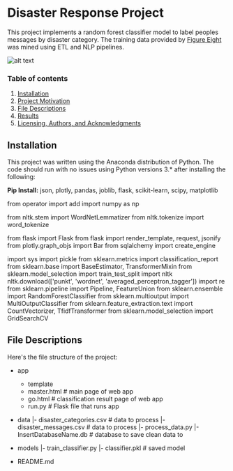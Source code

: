 # Disaster Response Project
This project implements a random forest classifier model to label peoples messages by disaster category. The training data provided by [Figure Eight](https://appen.com/) was mined using ETL and NLP pipelines.


![alt text](https://www.weather.gov/images/safety/ia-2008-2-lg.jpg) 

### Table of contents
1. [Installation](#installation)
2. [Project Motivation](#motivation)
3. [File Descriptions](#files)
4. [Results](#results)
5. [Licensing, Authors, and Acknowledgments](#licensing)


## Installation <a name="installation"></a>
This project was written using the Anaconda distribution of Python. The code should run with no issues using Python versions 3.* after installing the following:

**Pip Install:** json, plotly, pandas, joblib, flask, scikit-learn, scipy, matplotlib

from operator import add
import numpy as np


from nltk.stem import WordNetLemmatizer
from nltk.tokenize import word_tokenize

from flask import Flask
from flask import render_template, request, jsonify
from plotly.graph_objs import Bar
from sqlalchemy import create_engine

import sys
import pickle
from sklearn.metrics import classification_report
from sklearn.base import BaseEstimator, TransformerMixin
from sklearn.model_selection import train_test_split
import nltk
nltk.download(['punkt', 'wordnet', 'averaged_perceptron_tagger'])
import re
from sklearn.pipeline import Pipeline, FeatureUnion
from sklearn.ensemble import RandomForestClassifier
from sklearn.multioutput import MultiOutputClassifier
from sklearn.feature_extraction.text import CountVectorizer, TfidfTransformer
from sklearn.model_selection import GridSearchCV


## File Descriptions<a name="files"></a>

Here's the file structure of the project:
- app
  - template
   - master.html  # main page of web app
   - go.html  # classification result page of web app
  - run.py  # Flask file that runs app

- data
|- disaster_categories.csv  # data to process 
|- disaster_messages.csv  # data to process
|- process_data.py
|- InsertDatabaseName.db   # database to save clean data to

- models
|- train_classifier.py
|- classifier.pkl  # saved model 

- README.md
